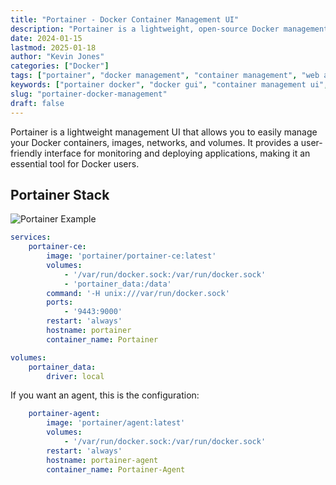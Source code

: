```yaml
---
title: "Portainer - Docker Container Management UI"
description: "Portainer is a lightweight, open-source Docker management UI that simplifies container, image, network, and volume administration through an intuitive web interface. Perfect for DevOps teams and self-hosted environments."
date: 2024-01-15
lastmod: 2025-01-18
author: "Kevin Jones"
categories: ["Docker"]
tags: ["portainer", "docker management", "container management", "web app", "open source", "productivity", "self-hosted", "monitoring", "deployment", "devops", "infrastructure"]
keywords: ["portainer docker", "docker gui", "container management ui", "docker web interface", "self-hosted docker management"]
slug: "portainer-docker-management"
draft: false
---
```


Portainer is a lightweight management UI that allows you to easily manage your Docker containers, images, networks, and volumes. It provides a user-friendly interface for monitoring and deploying applications, making it an essential tool for Docker users.

## Portainer Stack

![Portainer Example](../images/portainer_example.png)

```yaml
services:
    portainer-ce:
        image: 'portainer/portainer-ce:latest'
        volumes:
            - '/var/run/docker.sock:/var/run/docker.sock'
            - 'portainer_data:/data'
        command: '-H unix:///var/run/docker.sock'
        ports:
            - '9443:9000'
        restart: 'always'
        hostname: portainer
        container_name: Portainer

volumes:
    portainer_data:
        driver: local
```

If you want an agent, this is the configuration:

```yaml
    portainer-agent:
        image: 'portainer/agent:latest'
        volumes:
            - '/var/run/docker.sock:/var/run/docker.sock'
        restart: 'always'
        hostname: portainer-agent
        container_name: Portainer-Agent
```
